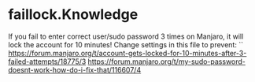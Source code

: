 # faillock.Knowledge
If you fail to enter correct user/sudo password 3 times on Manjaro, it will lock the account for 10 minutes! Change settings in this file to prevent: `` https://forum.manjaro.org/t/account-gets-locked-for-10-minutes-after-3-failed-attempts/18775/3 https://forum.manjaro.org/t/my-sudo-password-doesnt-work-how-do-i-fix-that/116607/4
